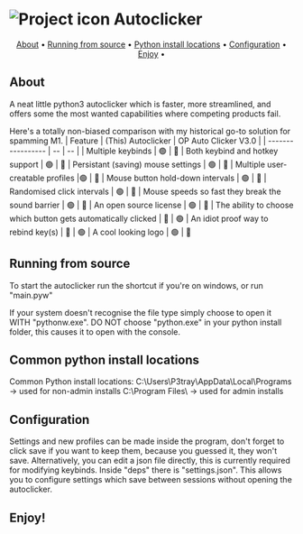 # ![Project icon](/deps/icon.ico?raw=true "Project icon") Autoclicker
<p align="center">
  <a href="#about">About</a> •
  <a href="#running-from-source">Running from source</a> •
  <a href="#common-python-install-locations">Python install locations</a> •
  <a href="#configuration">Configuration</a> •
  <a href="#enjoy">Enjoy</a> •
</p>

## About
A neat little python3 autoclicker which is faster, more streamlined, and offers some the most wanted capabilities where competing products fail.

Here's a totally non-biased comparison with my historical go-to solution for spamming M1.
| Feature | (This) Autoclicker | OP Auto Clicker V3.0 |
| ----------------- | -- | -- |
| Multiple keybinds | 🟢 | 🔴
| Both keybind and hotkey support | 🟢 | 🔴
| Persistant (saving) mouse settings | 🟢 | 🔴
| Multiple user-creatable profiles |🟢 | 🔴
| Mouse button hold-down intervals | 🟢 | 🔴
| Randomised click intervals | 🟢 | 🔴
| Mouse speeds so fast they break the sound barrier | 🟢 | 🔴
| An open source license | 🟢 | 🔴
| The ability to choose which button gets automatically clicked  | 🔴 | 🟢
| An idiot proof way to rebind key(s)  | 🔴 | 🟢
| A cool looking logo | 🟢 | 🔴

## Running from source
To start the autoclicker run the shortcut if you're on windows, or run "main.pyw"

If your system doesn't recognise the file type simply choose to open it WITH "pythonw.exe". DO NOT choose "python.exe" in your python install folder, this causes it to open with the console.

## Common python install locations
Common Python install locations:
C:\Users\P3tray\AppData\Local\Programs -> used for non-admin installs
C:\Program Files\ -> used for admin installs

## Configuration
Settings and new profiles can be made inside the program, don't forget to click save if you want to keep them, because you guessed it, they won't save.
Alternatively, you can edit a json file directly, this is currently required for modifying keybinds.
Inside "deps" there is "settings.json". This allows you to configure settings which save between sessions without opening the autoclicker.
## Enjoy!
